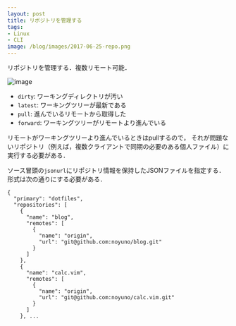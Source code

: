 ```yaml
---
layout: post
title: リポジトリを管理する
tags:
- Linux
- CLI
image: /blog/images/2017-06-25-repo.png
---
```


リポジトリを管理する．複数リモート可能．

![image]({{page.image}})

- `dirty`: ワーキングディレクトリが汚い
- `latest`: ワーキングツリーが最新である
- `pull`: 進んでいるリモートから取得した
- `forward`: ワーキングツリーがリモートより進んでいる

リモートがワーキングツリーより進んでいるときはpullするので，
それが問題ないリポジトリ（例えば，複数クライアントで同期の必要のある個人ファイル）に実行する必要がある．

ソース冒頭の`jsonurl`にリポジトリ情報を保持したJSONファイルを指定する．
形式は次の通りにする必要がある．

~~~
{
  "primary": "dotfiles",
  "repositories": [
    {
      "name": "blog",
      "remotes": [
        {
          "name": "origin",
          "url": "git@github.com:noyuno/blog.git"
        }
      ]
    },
    {
      "name": "calc.vim",
      "remotes": [
        {
          "name": "origin",
          "url": "git@github.com:noyuno/calc.vim.git"
        }
      ]
    }, ...
~~~

<script src="https://gist-it.appspot.com/http://github.com/noyuno/dotfiles/raw/master/bin/repo"></script>

